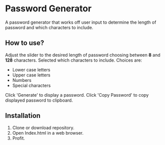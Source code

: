 # Password Generator

A password generator that works off user input to determine the length of password and which characters to include.

## How to use?
Adjust the slider to the desired length of password choosing between **8** and **128** characters. 
Selected which characters to include.  Choices are: 
* Lower case letters 
* Upper case letters 
* Numbers 
* Special characters

Click 'Generate' to display a password.
Click 'Copy Password' to copy displayed password to clipboard.

## Installation
1. Clone or download repository.  
2. Open Index.html in a web browser.  
3. Profit.
